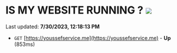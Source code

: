 # IS MY WEBSITE RUNNING ? [![](https://img.shields.io/static/v1?label=Sponsor&message=%E2%9D%A4&logo=GitHub&color=%23fe8e86)](https://github.com/sponsors/<username>)

Last updated: **7/30/2023, 12:18:13 PM**

- `GET` [https://youssefservice.me](https://youssefservice.me) - **Up** (853ms)
